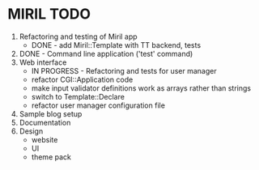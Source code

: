 MIRIL TODO
==========

1. Refactoring and testing of Miril app
   - DONE - add Miril::Template with TT backend, tests
2. DONE - Command line application ('test' command)
3. Web interface
   - IN PROGRESS - Refactoring and tests for user manager
   - refactor CGI::Application code
   - make input validator definitions work as arrays rather than strings
   - switch to Template::Declare
   - refactor user manager configuration file
4. Sample blog setup
5. Documentation
6. Design
   - website
   - UI
   - theme pack
